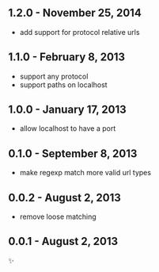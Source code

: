 
1.2.0 - November 25, 2014
-------------------------
* add support for protocol relative urls

1.1.0 - February 8, 2013
------------------------
* support any protocol
* support paths on localhost

1.0.0 - January 17, 2013
------------------------
* allow localhost to have a port

0.1.0 - September 8, 2013
-------------------------
* make regexp match more valid url types

0.0.2 - August 2, 2013
----------------------
* remove loose matching

0.0.1 - August 2, 2013
----------------------
:sparkles: